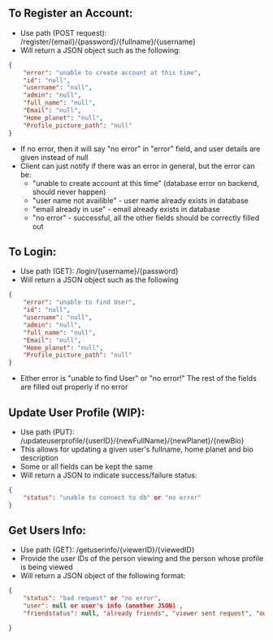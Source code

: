 ## To Register an Account:

-   Use path (POST request): /register/{email}/{password}/{fullname}/{username}
-   Will return a JSON object such as the following:

```json
{
    "error": "unable to create account at this time",
    "id": "null",
    "username": "null",
    "admin": "null",
    "full_name": "null",
    "Email": "null",
    "Home_planet": "null",
    "Profile_picture_path": "null"
}
```

-   If no error, then it will say "no error" in "error" field, and user details are given instead of null
-   Client can just notify if there was an error in general, but the error can be:
    -   "unable to create account at this time" (database error on backend, should never happen)
    -   "user name not availible" - user name already exists in database
    -   "email already in use" - email already exists in database
    -   "no error" - successful, all the other fields should be correctly filled out

## To Login:

-   Use path (GET): /login/{username}/{password}
-   Will return a JSON object such as the following

```json
{
    "error": "unable to find User",
    "id": "null",
    "username": "null",
    "admin": "null",
    "full_name": "null",
    "Email": "null",
    "Home_planet": "null",
    "Profile_picture_path": "null"
}
```

-   Either error is "unable to find User" or "no error!"
    The rest of the fields are filled out properly if no error

## Update User Profile (WIP):

-   Use path (PUT): /updateuserprofile/{userID}/{newFullName}/{newPlanet}/{newBio}
-   This allows for updating a given user's fullname, home planet and bio description
-   Some or all fields can be kept the same
-   Will return a JSON to indicate success/failure status:

```json
{
    "status": "unable to connect to db" or "no error"
}
```

## Get Users Info:

-   Use path (GET): /getuserinfo/{viewerID}/{viewedID}
-   Provide the user IDs of the person viewing and the person whose profile is being viewed
-   Will return a JSON object of the following format:

```json
{
    "status": "bad request" or "no error",
    "user": null or user's info (another JSON) ,
    "friendstatus": null, "already friends", "viewer sent request", "own profile", or "viewed person sent request",

}
```
